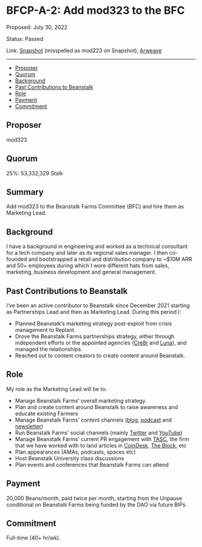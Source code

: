 # BFCP-A-2: Add mod323 to the BFC

Proposed: July 30, 2022

Status: Passed

Link: [Snapshot](https://snapshot.org/#/beanstalkfarms.eth/proposal/0x7983e55ec734bae90eae0f0eb8b3fb1ce8501ad33aef64d98033f7765c13c2fe) (misspelled as mod223 on Snapshot), [Arweave](https://arweave.net/fZDBmoXR25P_lXPcdLRf4AN0p0J37E00oLHhGG6pjcc)

---

- [Proposer](#proposer)
- [Quorum](#quorum)
- [Background](#background)
- [Past Contributions to Beanstalk](#past-contributions-to-beanstalk)
- [Role](#role)
- [Payment](#payment)
- [Commitment](#commitment)

## Proposer

mod323

## Quorum

25%: 53,332,329 Stalk

## Summary

Add mod323 to the Beanstalk Farms Committee (BFC) and hire them as Marketing Lead.

## Background

I have a background in engineering and worked as a technical consultant for a tech company and later as its regional sales manager. I then co-founded and bootstrapped a retail and distribution company to ~$10M ARR and 50+ employees during which I wore different hats from sales, marketing, business development and general management. 

## Past Contributions to Beanstalk

I’ve been an active contributor to Beanstalk since December 2021 starting as Partnerships Lead and then as Marketing Lead. During this period I:

* Planned Beanstalk’s marketing strategy post-exploit from crisis management to Replant.
* Drove the Beanstalk Farms partnerships strategy, either through independent efforts or the appointed agencies ([Cre8r](https://snapshot.org/#/beanstalkfarms.eth/proposal/0x51d78a9ceeeb7534c8a9e5669c914f4b755ac0ed3f43a61dcbfb41f8e1449ad9) and [Luna](https://snapshot.org/#/beanstalkfarms.eth/proposal/0xa33de7b2bdbe2a59ed83a7981094053f41040c15ff5aa6cd5e628b06b9287ecd)), and managed the relationships.
* Reached out to content creators to create content around Beanstalk.

## Role

My role as the Marketing Lead will be to:

* Manage Beanstalk Farms’ overall marketing strategy.
* Plan and create content around Beanstalk to raise awareness and educate existing Farmers
* Manage Beanstalk Farms’ content channels ([blog](https://bean.money/blog), [podcast](https://anchor.fm/thebeanpodpodcast) and [newsletter](https://bean.money/blog/bi-weekly-bean-7))
* Run Beanstalk Farms’ social channels (mainly [Twitter](https://twitter.com/BeanstalkFarms) and [YouTube](https://www.youtube.com/channel/UCsIk5WEk3F4kKmFFmbLd6Ng))
* Manage Beanstalk Farms’ current PR engagement with [TASC](https://www.thetascgroup.com/), the firm that we have worked with to land articles in [CoinDesk](https://www.coindesk.com/business/2022/06/02/beanstalk-stablecoin-protocol-barn-raise-aims-to-restore-77m-in-lost-funds/), [The Block](https://www.theblock.co/post/146068/hacked-stablecoin-beanstalk-seeks-to-borrow-77-million-to-revive-itself), etc
* Plan appearances (AMAs, podcasts, spaces etc)
* Host Beanstalk University class discussions
* ​​Plan events and conferences that Beanstalk Farms can attend

## Payment

20,000 Beans/month, paid twice per month, starting from the Unpause conditional on Beanstalk Farms being funded by the DAO via future BIPs.

## Commitment

Full-time (40+ hr/wk).
